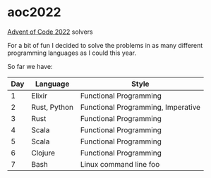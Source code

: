 # aoc2022
[Advent of Code 2022](https://adventofcode.com/2022) solvers

For a bit of fun I decided to solve the problems in as many different programming languages as I could this year.

So far we have:

| Day | Language | Style |
| - | - | - |
| 1 | Elixir | Functional Programming |
| 2 | Rust, Python | Functional Programming, Imperative |
| 3 | Rust | Functional Programming |
| 4 | Scala | Functional Programming |
| 5 | Scala | Functional Programming |
| 6 | Clojure | Functional Programming |
| 7 | Bash | Linux command line foo |
